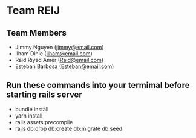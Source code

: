 # Team REIJ

## Team Members

- Jimmy Nguyen (jimmy@email.com)
- Ilham Dinle (Ilham@email.com)
- Raid Riyad Amer (Raid@email.com)  
- Esteban Barbosa (Esteban@email.com)

## Run these commands into your termimal before starting rails server

- bundle install
- yarn install
- rails assets:precompile
- rails db:drop db:create db:migrate db:seed
